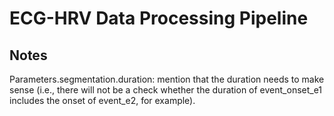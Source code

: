 # ECG-HRV Data Processing Pipeline




## Notes

Parameters.segmentation.duration: mention that the duration needs to make sense (i.e., there will not be a check whether the duration of event_onset_e1 includes the onset of event_e2, for example).
